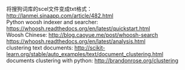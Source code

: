 将搜狗词库的scel文件变成txt格式： http://lanmei.sinaapp.com/article/482.html  
Python woosh indexer and searcher: https://whoosh.readthedocs.org/en/latest/quickstart.html  
Woosh Chinese: http://blog.caoyue.me/post/whoosh-search  https://whoosh.readthedocs.org/en/latest/analysis.html  
clustering text documents: http://scikit-learn.org/stable/auto_examples/text/document_clustering.html  
documents clustering with python: http://brandonrose.org/clustering  
